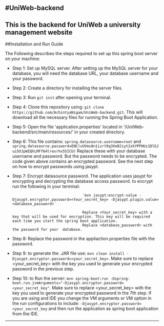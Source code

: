 #UniWeb-backend
---
This is the backend for UniWeb a university management website
---
##Installation and Run Guide

The Following describes the steps required to set up this spring boot server on your machine:
  - Step 1: Set up MySQL server. After setting up the MySQL server for your database, you will need the database URL, your database username and your password.
  - Step 2: Create a directory for installing the server files.
  - Step 3: Run `git init` after opening your terminal.
  - Step 4: Clone this repository using: `git clone https://github.com/AchintyaNigam/UniWeb-backend.git`. This will download all the necessary files for running the Spring Boot Application.
  - Step 5: Open the file 'application.properties' located in '/UniWeb-backend/src/main/resources/' in your created directory.
  - Step 6: This file contains: `spring.datasource.username=root` and
                               `spring.datasource.password=ENC(vUVms8n1izrt9q3XeBJiyt2zkYPPHUz1DlGJui5OJpWIQhLMFf64lrexrhx55ICU)`
                               Replace these with your database username and password. But the password needs to be encrypted. The code given above contains an encrypted password. See the next step on how to encrypt passwords using jasypt.  
  - Step 7: Encrypt datasource password. The application uses jasypt for encrypting and decrypting the database access password. to encrypt run the following in your terminal: 
  
                                        `mvn jasypt:encrypt-value -Djasypt.encryptor.password=<Your_secret_key> -Djasypt.plugin.value=<database_password>`

                                        Replace <Your_secret_key> with a key that will be used for encryption. This key will be required each time you start the spring boot application.
                                        Replace <database_password> with the password for your  database.
  - Step 8: Replace the password in the appliaction.properties file with the password.
  - Step 9: to generate the .JAR file use: `mvn clean install -Djasypt.encryptor.password=<your_secret_key>`. Make sure to replace <your_secret_key> with the key you used to generate your encrypted password in the previous step.
  - Step 10: to Run the server: `mvn spring-boot:run -Dspring-boot.run.jvmArguments="-Djasypt.encryptor.password=<your_secret_key"`. Make sure to replace <your_secret_key> with the key you used to generate your encrypted password in the 7th step.
  If you are using and IDE you change the VM arguments or VM option in the run configurations to include: `-Djasypt.encryptor.password=<your_secret_key` and then run the application as spring boot application from the IDE.

---
  



